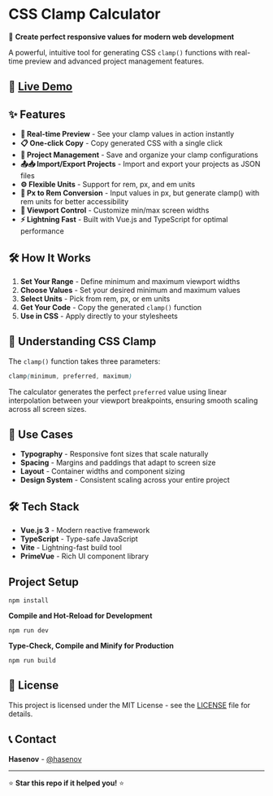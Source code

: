 # CSS Clamp Calculator

🎯 **Create perfect responsive values for modern web development**

A powerful, intuitive tool for generating CSS `clamp()` functions with real-time preview and advanced project management features.

## 🚀 [Live Demo](https://hasenov.github.io/clamp-calculator/)

## ✨ Features

- **🎨 Real-time Preview** - See your clamp values in action instantly
- **📋 One-click Copy** - Copy generated CSS with a single click
- **💾 Project Management** - Save and organize your clamp configurations
- **📤📥 Import/Export Projects** - Import and export your projects as JSON files
- **⚙️ Flexible Units** - Support for rem, px, and em units
- **🔄 Px to Rem Conversion** - Input values in px, but generate clamp() with rem units for better accessibility
- **🎯 Viewport Control** - Customize min/max screen widths
- **⚡ Lightning Fast** - Built with Vue.js and TypeScript for optimal performance

## 🛠️ How It Works

1. **Set Your Range** - Define minimum and maximum viewport widths
2. **Choose Values** - Set your desired minimum and maximum values
3. **Select Units** - Pick from rem, px, or em units
4. **Get Your Code** - Copy the generated `clamp()` function
5. **Use in CSS** - Apply directly to your stylesheets

## 📖 Understanding CSS Clamp

The `clamp()` function takes three parameters:

```css
clamp(minimum, preferred, maximum)
```

The calculator generates the perfect `preferred` value using linear interpolation between your viewport breakpoints, ensuring smooth scaling across all screen sizes.

## 🎯 Use Cases

- **Typography** - Responsive font sizes that scale naturally
- **Spacing** - Margins and paddings that adapt to screen size
- **Layout** - Container widths and component sizing
- **Design System** - Consistent scaling across your entire project

## 🛠️ Tech Stack

- **Vue.js 3** - Modern reactive framework
- **TypeScript** - Type-safe JavaScript
- **Vite** - Lightning-fast build tool
- **PrimeVue** - Rich UI component library

## Project Setup

```
npm install
```

**Compile and Hot-Reload for Development**

```
npm run dev
```

**Type-Check, Compile and Minify for Production**

```
npm run build
```

## 📝 License

This project is licensed under the MIT License - see the [LICENSE](LICENSE) file for details.

## 📞 Contact

**Hasenov** - [@hasenov](https://github.com/hasenov)

---

⭐ **Star this repo if it helped you!** ⭐
